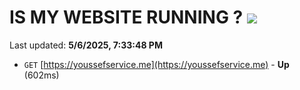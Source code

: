 # IS MY WEBSITE RUNNING ? [![](https://img.shields.io/static/v1?label=Sponsor&message=%E2%9D%A4&logo=GitHub&color=%23fe8e86)](https://github.com/sponsors/Youssef-Lehmam)

Last updated: **5/6/2025, 7:33:48 PM**

- `GET` [https://youssefservice.me](https://youssefservice.me) - **Up** (602ms)
